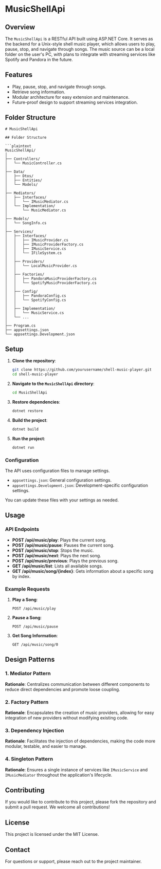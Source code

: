 # MusicShellApi

## Overview
The `MusicShellApi` is a RESTful API built using ASP.NET Core. It serves as the backend for a Unix-style shell music player, which allows users to play, pause, stop, and navigate through songs. The music source can be a local folder on the user's PC, with plans to integrate with streaming services like Spotify and Pandora in the future.

## Features
- Play, pause, stop, and navigate through songs.
- Retrieve song information.
- Modular architecture for easy extension and maintenance.
- Future-proof design to support streaming services integration.

## Folder Structure
```
# MusicShellApi

## Folder Structure

```plaintext
MusicShellApi/
│
├── Controllers/
│   └── MusicController.cs
│
├── Data/
│   ├── Dtos/
│   ├── Entities/
│   └── Models/
│
├── Mediators/
│   ├── Interfaces/
│   │   └── IMusicMediator.cs
│   └── Implementation/
│       └── MusicMediator.cs
│
├── Models/
│   └── SongInfo.cs
│
├── Services/
│   ├── Interfaces/
│   │   ├── IMusicProvider.cs
│   │   ├── IMusicProviderFactory.cs
│   │   ├── IMusicService.cs
│   │   └── IFileSystem.cs
│   │
│   ├── Providers/
│   │   └── LocalMusicProvider.cs
│   │
│   ├── Factories/
│   │   ├── PandoraMusicProviderFactory.cs
│   │   └── SpotifyMusicProviderFactory.cs
│   │
│   ├── Config/
│   │   ├── PandoraConfig.cs
│   │   └── SpotifyConfig.cs
│   │
│   ├── Implementation/
│   │   └── MusicService.cs
│   └── ...
│
├── Program.cs
├── appsettings.json
└── appsettings.Development.json

```

## Setup

1. **Clone the repository**:
   ```bash
   git clone https://github.com/yourusername/shell-music-player.git
   cd shell-music-player
   ```

2. **Navigate to the `MusicShellApi` directory**:
   ```bash
   cd MusicShellApi
   ```

3. **Restore dependencies**:
   ```bash
   dotnet restore
   ```

4. **Build the project**:
   ```bash
   dotnet build
   ```

5. **Run the project**:
   ```bash
   dotnet run
   ```

### Configuration
The API uses configuration files to manage settings.

- `appsettings.json`: General configuration settings.
- `appsettings.Development.json`: Development-specific configuration settings.

You can update these files with your settings as needed.

## Usage

### API Endpoints
- **POST /api/music/play**: Plays the current song.
- **POST /api/music/pause**: Pauses the current song.
- **POST /api/music/stop**: Stops the music.
- **POST /api/music/next**: Plays the next song.
- **POST /api/music/previous**: Plays the previous song.
- **GET /api/music/list**: Lists all available songs.
- **GET /api/music/song/{index}**: Gets information about a specific song by index.

### Example Requests
1. **Play a Song**:
   ```http
   POST /api/music/play
   ```

2. **Pause a Song**:
   ```http
   POST /api/music/pause
   ```

3. **Get Song Information**:
   ```http
   GET /api/music/song/0
   ```

## Design Patterns
### 1. Mediator Pattern
**Rationale**: Centralizes communication between different components to reduce direct dependencies and promote loose coupling.

### 2. Factory Pattern
**Rationale**: Encapsulates the creation of music providers, allowing for easy integration of new providers without modifying existing code.

### 3. Dependency Injection
**Rationale**: Facilitates the injection of dependencies, making the code more modular, testable, and easier to manage.

### 4. Singleton Pattern
**Rationale**: Ensures a single instance of services like `IMusicService` and `IMusicMediator` throughout the application's lifecycle.


## Contributing
If you would like to contribute to this project, please fork the repository and submit a pull request. We welcome all contributions!

## License
This project is licensed under the MIT License.

## Contact
For questions or support, please reach out to the project maintainer.
